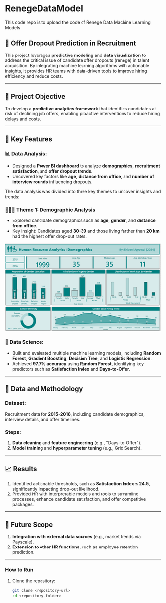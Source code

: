 # RenegeDataModel
This code repo is to upload the code of Renege Data Machine Learning Models

## 🚀 Offer Dropout Prediction in Recruitment  
This project leverages **predictive modeling** and **data visualization** to address the critical issue of candidate offer dropouts (renege) in talent acquisition. By integrating machine learning algorithms with actionable insights, it provides HR teams with data-driven tools to improve hiring efficiency and reduce costs.  

---

## 🎯 Project Objective  
To develop a **predictive analytics framework** that identifies candidates at risk of declining job offers, enabling proactive interventions to reduce hiring delays and costs.  

---

## 🔑 Key Features  

### 📊 Data Analysis:  
- Designed a **Power BI dashboard** to analyze **demographics**, **recruitment satisfaction**, and **offer dropout trends**.  
- Uncovered key factors like **age**, **distance from office**, and **number of interview rounds** influencing dropouts.  

The data analysis was divided into three key themes to uncover insights and trends:

### 🧑‍🤝‍🧑 Theme 1: Demographic Analysis  
- Explored candidate demographics such as **age**, **gender**, and **distance from office**.  
- Key insight: Candidates aged **30-39** and those living farther than **20 km** had the highest offer drop-out rates.  

![Demographic Analysis](images/DemographicAnalysis.png)

### 🤖 Data Science:  
- Built and evaluated multiple machine learning models, including **Random Forest**, **Gradient Boosting**, **Decision Tree**, and **Logistic Regression**.  
- Achieved **97.7% accuracy** using **Random Forest**, identifying key predictors such as **Satisfaction Index** and **Days-to-Offer**.  

---

## 📂 Data and Methodology  

### Dataset:  
Recruitment data for **2015-2016**, including candidate demographics, interview details, and offer timelines.  

### Steps:  
1. **Data cleaning** and **feature engineering** (e.g., "Days-to-Offer").  
2. **Model training** and **hyperparameter tuning** (e.g., Grid Search).  

---

## 📈 Results  

1. Identified actionable thresholds, such as **Satisfaction Index ≤ 24.5**, significantly impacting drop-out likelihood.  
2. Provided HR with interpretable models and tools to streamline processes, enhance candidate satisfaction, and offer competitive packages.  

---

## 🌟 Future Scope  

1. **Integration with external data sources** (e.g., market trends via Payscale).  
2. **Extension to other HR functions**, such as employee retention prediction.  

---

### How to Run  
1. Clone the repository:  
   ```bash
   git clone <repository-url>
   cd <repository-folder>

